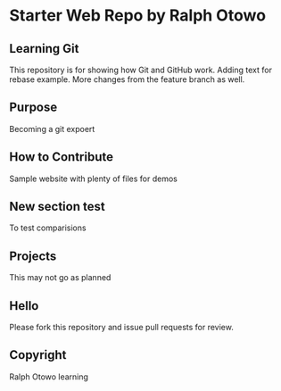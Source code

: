 # Starter Web Repo by Ralph Otowo
## Learning Git 
This repository is for showing how Git and GitHub work. Adding text for rebase example.
More changes from the feature branch as well.

## Purpose
Becoming a git expoert

## How to Contribute 
Sample website with plenty of files for demos

## New section test
To test comparisions

## Projects
This may not go as planned

## Hello
Please fork this repository and issue pull requests for review.

## Copyright
Ralph Otowo learning
